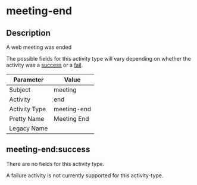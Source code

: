 meeting-end
===========

Description
-----------
A web meeting was ended

The possible fields for this activity type will vary depending on whether the activity was a [success](#meeting-endsuccess) or a [fail](#meeting-endfail).

| Parameter     | Value       |
| ------------- | ----------- |
| Subject       | meeting     |
| Activity      | end         |
| Activity Type | meeting-end |
| Pretty Name   | Meeting End |
| Legacy Name   |             |

meeting-end:success
-------------------

There are no fields for this activity type.


A failure activity is not currently supported for this activity-type.
